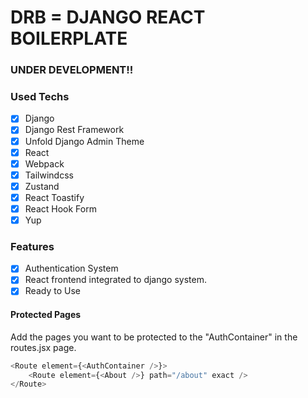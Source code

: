 # DRB = DJANGO REACT BOILERPLATE

### UNDER DEVELOPMENT!!

### Used Techs
- [x] Django
- [x] Django Rest Framework
- [x] Unfold Django Admin Theme
- [x] React
- [x] Webpack
- [x] Tailwindcss
- [x] Zustand
- [x] React Toastify
- [x] React Hook Form
- [x] Yup

### Features
- [x] Authentication System
- [x] React frontend integrated to django system.
- [x] Ready to Use

#### Protected Pages
Add the pages you want to be protected to the "AuthContainer" in the routes.jsx page.
```js
<Route element={<AuthContainer />}>
    <Route element={<About />} path="/about" exact />
</Route>
```
